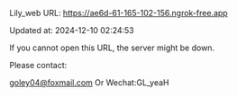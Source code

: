 Lily_web URL: https://ae6d-61-165-102-156.ngrok-free.app

Updated at: 2024-12-10 02:24:53

If you cannot open this URL, the server might be down.

Please contact: 

goley04@foxmail.com Or Wechat:GL_yeaH